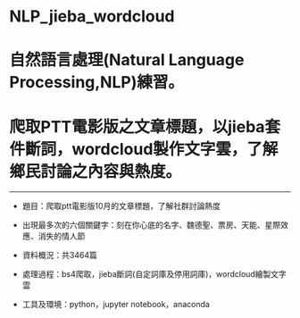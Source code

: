 # NLP_jieba_wordcloud
# 自然語言處理(Natural Language Processing,NLP)練習。
# 爬取PTT電影版之文章標題，以jieba套件斷詞，wordcloud製作文字雲，了解鄉民討論之內容與熱度。
------------------------------------------------------------------------
* 題目：爬取ptt電影版10月的文章標題，了解社群討論熱度
* 出現最多次的六個關鍵字：刻在你心底的名字、魏德聖、票房、天能、星際效應、消失的情人節

* 資料概況：共3464篇
* 處理過程：bs4爬取，jieba斷詞(自定詞庫及停用詞庫)，wordcloud繪製文字雲
* 工具及環境：python，jupyter notebook，anaconda
